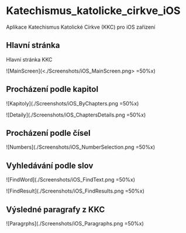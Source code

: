 # Katechismus_katolicke_cirkve_iOS
Aplikace Katechismus Katolické Církve (KKC) pro iOS zařízení

## Hlavní stránka
Hlavní stránka KKC

![MainScreen](<./Screenshots/iOS_MainScreen.png> =50%x)

## Procházení podle kapitol

![Kapitoly](./Screenshots/iOS_ByChapters.png =50%x)

![Detaily](./Screenshots/iOS_ChaptersDetails.png =50%x)

## Procházení podle čísel

![Numbers](./Screenshots/iOS_NumberSelection.png =50%x)

## Vyhledávání podle slov

![FindWord](./Screenshots/iOS_FindText.png =50%x)

![FindResult](./Screenshots/iOS_FindResults.png =50%x)

## Výsledné paragrafy z KKC

![Paragrphs](./Screenshots/iOS_Paragraphs.png =50%x)

